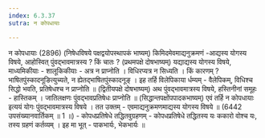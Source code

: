```yaml
---
index: 6.3.37
sutra: न कोपधायाः

---
```

 न कोपधायाः (2896) (निषेधविषये पक्षद्वयोपस्थापकं भाष्यम्) किमिदमेवमाद्यनुक्रमणं -आद्यस्य योगस्य विषये, आहोस्वित् पुंवद्भावमात्रस्य ? किं चातः ? (प्रथमपक्षे दोषभाष्यम्) यद्याद्यस्य योगस्य विषये, माध्यमिकीयाः  -  शालूकिकीयाः  -  अत्र न प्राप्नोति । विधिरप्यत्र न सिध्यति । किं कारणम् ? भाषितपुंस्कादनूङित्युच्यते, न ह्येतद्भाषितपुंस्कादनूङ् । इह तर्हि विलेपिकाया र्धम्यम्  -  वैलेपिकम्, विधिश्च सिद्धो भवति, प्रतिषेधश्च न प्राप्नोति ॥ (द्वितीयपक्षे दोषभाष्यम्) अथ पुंवद्भावमात्रस्य विषये, हस्तिनीनां समूहः  -  हास्तिकम् । जातिलक्षणः पुंवद्भावप्रतिषेधः प्राप्नोति ॥ (सिद्धान्तपक्षोंपपादकभाष्यम्) एवं तर्हि न कोपधायाः इत्ययं योगः पुंवद्भावमात्रस्य विषये । तत उक्तम्  -  एवमाद्यनुक्रमणमाद्यस्य योगस्य विषये ॥ (6442 उपसंख्यानवार्तिकम् ॥ 1 ॥) - कोपधप्रतिषेधे तद्धितवुग्रहणम् - कोपधप्रतिषेधे तद्धितस्य यः ककारो वोश्च यः, तस्य ग्रहणं कर्तव्यम् । इह मा भूत्  -  पाकभार्यः, भेकभार्यः ॥ 